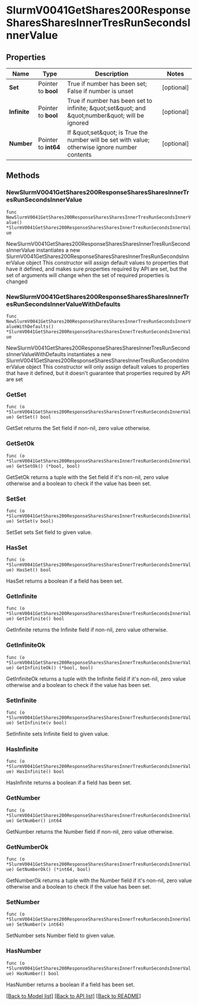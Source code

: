 # SlurmV0041GetShares200ResponseSharesSharesInnerTresRunSecondsInnerValue

## Properties

Name | Type | Description | Notes
------------ | ------------- | ------------- | -------------
**Set** | Pointer to **bool** | True if number has been set; False if number is unset | [optional] 
**Infinite** | Pointer to **bool** | True if number has been set to infinite; \&quot;set\&quot; and \&quot;number\&quot; will be ignored | [optional] 
**Number** | Pointer to **int64** | If \&quot;set\&quot; is True the number will be set with value; otherwise ignore number contents | [optional] 

## Methods

### NewSlurmV0041GetShares200ResponseSharesSharesInnerTresRunSecondsInnerValue

`func NewSlurmV0041GetShares200ResponseSharesSharesInnerTresRunSecondsInnerValue() *SlurmV0041GetShares200ResponseSharesSharesInnerTresRunSecondsInnerValue`

NewSlurmV0041GetShares200ResponseSharesSharesInnerTresRunSecondsInnerValue instantiates a new SlurmV0041GetShares200ResponseSharesSharesInnerTresRunSecondsInnerValue object
This constructor will assign default values to properties that have it defined,
and makes sure properties required by API are set, but the set of arguments
will change when the set of required properties is changed

### NewSlurmV0041GetShares200ResponseSharesSharesInnerTresRunSecondsInnerValueWithDefaults

`func NewSlurmV0041GetShares200ResponseSharesSharesInnerTresRunSecondsInnerValueWithDefaults() *SlurmV0041GetShares200ResponseSharesSharesInnerTresRunSecondsInnerValue`

NewSlurmV0041GetShares200ResponseSharesSharesInnerTresRunSecondsInnerValueWithDefaults instantiates a new SlurmV0041GetShares200ResponseSharesSharesInnerTresRunSecondsInnerValue object
This constructor will only assign default values to properties that have it defined,
but it doesn't guarantee that properties required by API are set

### GetSet

`func (o *SlurmV0041GetShares200ResponseSharesSharesInnerTresRunSecondsInnerValue) GetSet() bool`

GetSet returns the Set field if non-nil, zero value otherwise.

### GetSetOk

`func (o *SlurmV0041GetShares200ResponseSharesSharesInnerTresRunSecondsInnerValue) GetSetOk() (*bool, bool)`

GetSetOk returns a tuple with the Set field if it's non-nil, zero value otherwise
and a boolean to check if the value has been set.

### SetSet

`func (o *SlurmV0041GetShares200ResponseSharesSharesInnerTresRunSecondsInnerValue) SetSet(v bool)`

SetSet sets Set field to given value.

### HasSet

`func (o *SlurmV0041GetShares200ResponseSharesSharesInnerTresRunSecondsInnerValue) HasSet() bool`

HasSet returns a boolean if a field has been set.

### GetInfinite

`func (o *SlurmV0041GetShares200ResponseSharesSharesInnerTresRunSecondsInnerValue) GetInfinite() bool`

GetInfinite returns the Infinite field if non-nil, zero value otherwise.

### GetInfiniteOk

`func (o *SlurmV0041GetShares200ResponseSharesSharesInnerTresRunSecondsInnerValue) GetInfiniteOk() (*bool, bool)`

GetInfiniteOk returns a tuple with the Infinite field if it's non-nil, zero value otherwise
and a boolean to check if the value has been set.

### SetInfinite

`func (o *SlurmV0041GetShares200ResponseSharesSharesInnerTresRunSecondsInnerValue) SetInfinite(v bool)`

SetInfinite sets Infinite field to given value.

### HasInfinite

`func (o *SlurmV0041GetShares200ResponseSharesSharesInnerTresRunSecondsInnerValue) HasInfinite() bool`

HasInfinite returns a boolean if a field has been set.

### GetNumber

`func (o *SlurmV0041GetShares200ResponseSharesSharesInnerTresRunSecondsInnerValue) GetNumber() int64`

GetNumber returns the Number field if non-nil, zero value otherwise.

### GetNumberOk

`func (o *SlurmV0041GetShares200ResponseSharesSharesInnerTresRunSecondsInnerValue) GetNumberOk() (*int64, bool)`

GetNumberOk returns a tuple with the Number field if it's non-nil, zero value otherwise
and a boolean to check if the value has been set.

### SetNumber

`func (o *SlurmV0041GetShares200ResponseSharesSharesInnerTresRunSecondsInnerValue) SetNumber(v int64)`

SetNumber sets Number field to given value.

### HasNumber

`func (o *SlurmV0041GetShares200ResponseSharesSharesInnerTresRunSecondsInnerValue) HasNumber() bool`

HasNumber returns a boolean if a field has been set.


[[Back to Model list]](../README.md#documentation-for-models) [[Back to API list]](../README.md#documentation-for-api-endpoints) [[Back to README]](../README.md)


